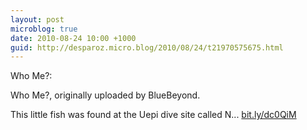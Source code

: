 ```yaml
---
layout: post
microblog: true
date: 2010-08-24 10:00 +1000
guid: http://desparoz.micro.blog/2010/08/24/t21970575675.html
---
```

Who Me?: 

Who Me?, originally uploaded by BlueBeyond.

This little fish was found at the Uepi dive site called N... [bit.ly/dc0QiM](http://bit.ly/dc0QiM)
